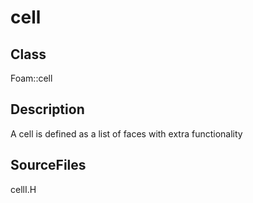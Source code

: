 # cell 
## Class
Foam::cell

## Description
A cell is defined as a list of faces with extra functionality

## SourceFiles
cellI.H

